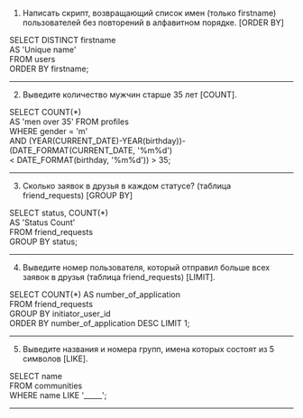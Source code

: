 1. Написать скрипт, возвращающий список имен (только firstname) пользователей без повторений в алфавитном порядке. [ORDER BY]

SELECT DISTINCT firstname \
AS 'Unique name' \
FROM users  \
ORDER BY firstname;

-- -------------------------------------------------------------
2. Выведите количество мужчин старше 35 лет [COUNT].

SELECT COUNT(*) \
AS 'men over 35' FROM profiles \
WHERE gender = 'm' \
AND (YEAR(CURRENT_DATE)-YEAR(birthday))-(DATE_FORMAT(CURRENT_DATE, '%m%d')  
<  DATE_FORMAT(birthday, '%m%d')) > 35;

-- -------------------------------------------------------------
3. Сколько заявок в друзья в каждом статусе? (таблица friend_requests) [GROUP BY]

SELECT status, COUNT(*) \
AS 'Status Count' \
FROM friend_requests \
GROUP BY status;

-- -------------------------------------------------------------
4. Выведите номер пользователя, который отправил больше всех заявок в друзья (таблица friend_requests) [LIMIT].

SELECT COUNT(*) AS number_of_application\
FROM friend_requests \
GROUP BY initiator_user_id \
ORDER BY number_of_application DESC LIMIT 1;

-- -------------------------------------------------------------
5. Выведите названия и номера групп, имена которых состоят из 5 символов [LIKE].

SELECT name\
FROM communities \
WHERE name LIKE '_____';
-- -------------------------------------------------------------
